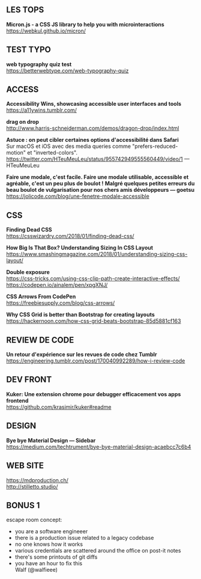 ## LES TOPS

**Micron.js - a CSS JS library to help you with microinteractions**  
https://webkul.github.io/micron/


## TEST TYPO

**web typography quiz test**  
https://betterwebtype.com/web-typography-quiz


## ACCESS

**Accessibility Wins, showcasing accessible user interfaces and tools**  
https://a11ywins.tumblr.com/

**drag on drop**  
http://www.harris-schneiderman.com/demos/dragon-drop/index.html

**Astuce : on peut cibler certaines options d'accessibilité dans Safari**  
Sur macOS et iOS avec des media queries comme "prefers-reduced-motion" et "inverted-colors". https://twitter.com/HTeuMeuLeu/status/955742949555560449/video/1 — HTeuMeuLeu

**Faire une modale, c'est facile. Faire une modale utilisable, accessible et agréable, c'est un peu plus de boulot !**
**Malgré quelques petites erreurs du beau boulot de vulgarisation pour nos chers amis développeurs — goetsu** 
https://jolicode.com/blog/une-fenetre-modale-accessible


## CSS

**Finding Dead CSS**  
https://csswizardry.com/2018/01/finding-dead-css/

**How Big Is That Box? Understanding Sizing In CSS Layout**  
https://www.smashingmagazine.com/2018/01/understanding-sizing-css-layout/

**Double exposure**  
https://css-tricks.com/using-css-clip-path-create-interactive-effects/
https://codepen.io/ainalem/pen/xpgXNJ/

**CSS Arrows From CodePen**  
https://freebiesupply.com/blog/css-arrows/

**Why CSS Grid is better than Bootstrap for creating layouts**  
https://hackernoon.com/how-css-grid-beats-bootstrap-85d5881cf163


## REVIEW DE CODE

**Un retour d'expérience sur les revues de code chez Tumblr**  
https://engineering.tumblr.com/post/170040992289/how-i-review-code


## DEV FRONT

**Kuker: Une extension chrome pour debugger efficacement vos apps frontend**  
https://github.com/krasimir/kuker#readme


## DESIGN

**Bye bye Material Design — Sidebar**  
https://medium.com/techtrument/bye-bye-material-design-acaebcc7c6b4


## WEB SITE

https://mdproduction.ch/  
http://stilletto.studio/  


## BONUS 1

escape room concept:
- you are a software engineeer
- there is a production issue related to a legacy codebase
- no one knows how it works
- various credentials are scattered around the office on post-it notes
- there's some printouts of git diffs
- you have an hour to fix this  
Walf (@walfieee)

